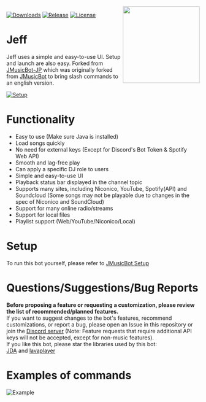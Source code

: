 <img align="right" src="https://i.imgur.com/zrE80HY.png" height="200" width="200">

[![Downloads](https://img.shields.io/github/downloads/LyAhn/Jeff/total.svg)](https://github.com/LyAhn/Jeff/releases/latest)
[![Release](https://img.shields.io/github/release/LyAhn/Jeff.svg)](https://github.com/LyAhn/Jeff/releases/latest)
[![License](https://img.shields.io/github/license/LyAhn/Jeff.svg)](https://github.com/LyAhn/Jeff/blob/master/LICENSE)

# Jeff

Jeff uses a simple and easy-to-use UI. Setup and launch are also easy. Forked from [JMusicBot-JP](https://github.com/Cosgy-Dev/JMusicBot-JP) which was originally forked from [JMusicBot](https://github.com/jagrosh/MusicBot) to bring slash commands to an english version.

[![Setup](http://i.imgur.com/VvXYp5j.png)](https://jmusicbot.com/setup)

# Functionality

* Easy to use (Make sure Java is installed)
* Load songs quickly
* No need for external keys (Except for Discord's Bot Token & Spotify Web API)
* Smooth and lag-free play
* Can apply a specific DJ role to users
* Simple and easy-to-use UI
* Playback status bar displayed in the channel topic
* Supports many sites, including Niconico, YouTube, Spotify(API) and Soundcloud (Some songs may not be playable due to changes in the spec of Niconico and SoundCloud)
* Support for many online radio/streams
* Support for local files
* Playlist support (Web/YouTube/Niconico/Local)

# Setup

To run this bot yourself, please refer to [JMusicBot Setup](https://jmusicbot.com/setup) 

# Questions/Suggestions/Bug Reports

**Before proposing a feature or requesting a customization, please review the list of recommended/planned features.**<br>
If you want to suggest changes to the bot's features, recommend customizations, or report a bug, please open an Issue in this repository or join the [Discord server](https://discord.gg/RBpkHxf)
(Note: Feature requests that require additional API keys will not be accepted, except for non-music features).
<br>If you like this bot, please star the libraries used by this bot:<br>[JDA](https://github.com/DV8FromTheWorld/JDA)
and [lavaplayer](https://github.com/lavalink-devs/lavaplayer)

# Examples of commands

![Example](https://i.imgur.com/tevrtKt.png)


